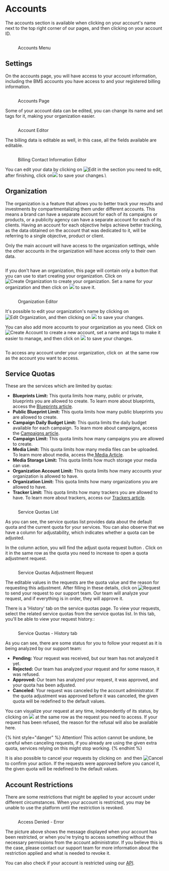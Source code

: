 # Accounts

The accounts section is available when clicking on your account's name next to the top right corner of our pages, and then clicking on your account ID.

<figure><img src="../../.gitbook/assets/image (10) (2).png" alt=""><figcaption><p>Accounts Menu</p></figcaption></figure>

## Settings

On the accounts page, you will have access to your account information, including the BMS accounts you have access to and your registered billing information.

<figure><img src="../../.gitbook/assets/image (11) (2).png" alt=""><figcaption><p>Accounts Page</p></figcaption></figure>

Some of your account data can be edited, you can change its name and set tags for it, making your organization easier.

<figure><img src="../../.gitbook/assets/image (12) (2).png" alt=""><figcaption><p>Account Editor</p></figcaption></figure>

The billing data is editable as well, in this case, all the fields available are editable.

<figure><img src="../../.gitbook/assets/image (14) (1) (1).png" alt=""><figcaption><p>Billing Contact Information Editor</p></figcaption></figure>

You can edit your data by clicking on ![Edit](<../../.gitbook/assets/image (433).png>) in the section you need to edit, after finishing, click on![](<../../.gitbook/assets/image (253) (1).png>) to save your changes.\\

## Organization

The organization is a feature that allows you to better track your results and investments by compartmentalizing them under different accounts. This means a brand can have a separate account for each of its campaigns or products, or a publicity agency can have a separate account for each of its clients. Having an account for each objective helps achieve better tracking, as the data obtained on the account that was dedicated to it, will be referring to a single objective, product or client.

Only the main account will have access to the organization settings, while the other accounts in the organization will have access only to their own data.

<figure><img src="../../.gitbook/assets/image (427) (1).png" alt=""><figcaption></figcaption></figure>

If you don't have an organization, this page will contain only a button that you can use to start creating your organization. Click on ![Create Organization](<../../.gitbook/assets/image (428) (2).png>) to create your organization. Set a name for your organization and then click on ![](<../../.gitbook/assets/image (253) (1).png>) to save it.

<figure><img src="../../.gitbook/assets/image (15) (1) (1).png" alt=""><figcaption><p>Organization Editor</p></figcaption></figure>

It's possible to edit your organization's name by clicking on ![Edit Organization](<../../.gitbook/assets/image (432) (2).png>), and then clicking on ![](<../../.gitbook/assets/image (253) (1).png>) to save your changes.

You can also add more accounts to your organization as you need. Click on ![Create Account](<../../.gitbook/assets/image (431).png>) to create a new account, set a name and tags to make it easier to manage, and then click on ![](<../../.gitbook/assets/image (253) (1).png>) to save your changes.

<figure><img src="../../.gitbook/assets/image (16) (1) (1).png" alt=""><figcaption></figcaption></figure>

To access any account under your organization, click on <img src="../../.gitbook/assets/image (23) (1).png" alt="" data-size="original"> at the same row as the account you want to access.

## Service Quotas

These are the services which are limited by quotas:

* **Blueprints Limit:** This quota limits how many, public or private, blueprints you are allowed to create. To learn more about blueprints, access the [Blueprints article](../ad-server/creative-builder/blueprints.md).
* **Public Blueprint Limit:** This quota limits how many public blueprints you are allowed to create.
* **Campaign Daily Budget Limit:** This quota limits the daily budget available for each campaign. To learn more about campaigns, access the [Campaigns article](../demand-side-platform-dsp/campaigns.md).
* **Campaign Limit:** This quota limits how many campaigns you are allowed to create.
* **Media Limit:** This quota limits how many media files can be uploaded. To learn more about media, access the[ Media Article](../media/).
* **Media Storage Limit:** This quota limits how much storage your media can use.
* **Organization Account Limit:** This quota limits how many accounts your organization is allowed to have.
* **Organization Limit:** This quota limits how many organizations you are allowed to have.
* **Tracker Limit:** This quota limits how many trackers you are allowed to have. To learn more about trackers, access our [Trackers article](../data-management-platform-dmp/trackers/).

<figure><img src="../../.gitbook/assets/image (222) (1).png" alt=""><figcaption><p>Service Quotas List</p></figcaption></figure>

As you can see, the service quotas list provides data about the default quota and the current quota for your services. You can also observe that we have a column for adjustability, which indicates whether a quota can be adjusted.

In the column action, you will find the adjust quota request button <img src="../../.gitbook/assets/image (25) (1) (1).png" alt="" data-size="original">. Click on it in the same row as the quota you need to increase to open a quota adjustment request.

<figure><img src="../../.gitbook/assets/image (18) (1).png" alt=""><figcaption><p>Service Quotas Adjustment Request</p></figcaption></figure>

The editable values in the requests are the quota value and the reason for requesting this adjustment. After filling in these details, click on ![Request](<../../.gitbook/assets/image (429).png>) to send your request to our support team. Our team will analyze your request, and if everything is in order, they will approve it.

There is a 'History' tab on the service quotas page. To view your requests, select the related service quotas from the service quotas list. In this tab, you'll be able to view your request history.:

<figure><img src="../../.gitbook/assets/image (27) (1).png" alt=""><figcaption><p>Service Quotas - History tab</p></figcaption></figure>

As you can see, there are some status for you to follow your request as it is being analyzed by our support team:

* **Pending:** Your request was received, but our team has not analyzed it yet.
* **Rejected:** Our team has analyzed your request and for some reason, it was refused.
* **Approved:** Our team has analyzed your request, it was approved, and your quota has been adjusted.
* **Canceled:** Your request was canceled by the account administrator. If the quota adjustment was approved before it was canceled, the given quota will be redefined to the default values.

You can visualize your request at any time, independently of its status, by clicking on ![](<../../.gitbook/assets/image (29) (1).png>) at the same row as the request you need to access. If your request has been refused, the reason for the refusal will also be available here.

{% hint style="danger" %}
Attention! This action cannot be undone, be careful when canceling requests, if you already are using the given extra quota, services relying on this might stop working.
{% endhint %}

It is also possible to cancel your requests by clicking on <img src="../../.gitbook/assets/image (31) (1).png" alt="" data-size="original"> and then ![Cancel](<../../.gitbook/assets/image (430) (5).png>) to confirm your action. If the requests were approved before you cancel it, the given quota will be redefined to the default values.

## Account Restrictions

There are some restrictions that might be applied to your account under different circumstances. When your account is restricted, you may be unable to use the platform until the restriction is revoked.

<figure><img src="../../.gitbook/assets/image (368) (1).png" alt=""><figcaption><p>Access Denied - Error</p></figcaption></figure>

The picture above shows the message displayed when your account has been restricted, or when you're trying to access something without the necessary permissions from the account administrator. If you believe this is the case, please contact our support team for more information about the restriction applied and what is needed to revoke it.

You can also check if your account is restricted using our [API](https://api.bluems.com/docs/acc/z2duu26luwyr9-list-account-restrictions).
